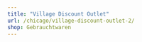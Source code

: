 ```yaml
---
title: "Village Discount Outlet"
url: /chicago/village-discount-outlet-2/
shop: Gebrauchtwaren
---
```

